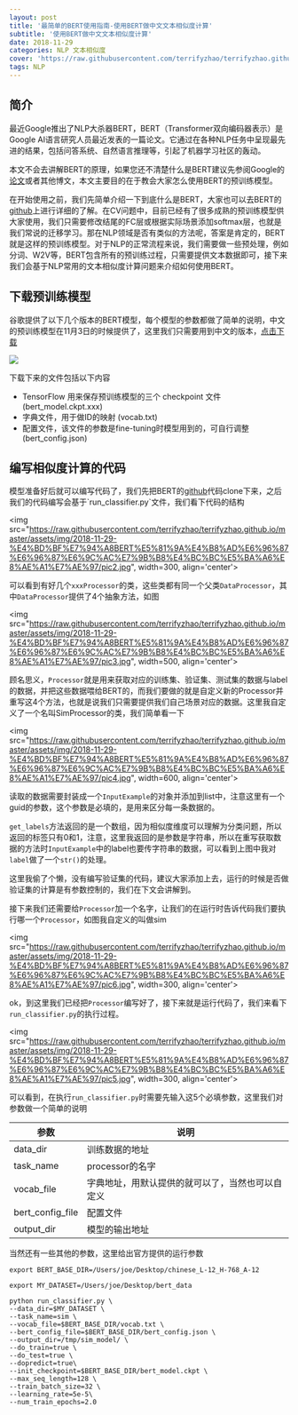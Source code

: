 ```yaml
---
layout: post
title: '最简单的BERT使用指南-使用BERT做中文文本相似度计算'
subtitle: '使用BERT做中文文本相似度计算'
date: 2018-11-29
categories: NLP 文本相似度
cover: 'https://raw.githubusercontent.com/terrifyzhao/terrifyzhao.github.io/master/assets/img/2018-09-17-Rasa%E4%BD%BF%E7%94%A8%E6%8C%87%E5%8D%9701/cover.png'
tags: NLP
---
```


## 简介

最近Google推出了NLP大杀器BERT，BERT（Transformer双向编码器表示）是Google AI语言研究人员最近发表的一篇论文。它通过在各种NLP任务中呈现最先进的结果，包括问答系统、自然语言推理等，引起了机器学习社区的轰动。


本文不会去讲解BERT的原理，如果您还不清楚什么是BERT建议先参阅Google的[论文]('https://arxiv.org/abs/1810.04805')或者其他博文，本文主要目的在于教会大家怎么使用BERT的预训练模型。

在开始使用之前，我们先简单介绍一下到底什么是BERT，大家也可以去BERT的[github]('https://github.com/google-research/bert')上进行详细的了解。在CV问题中，目前已经有了很多成熟的预训练模型供大家使用，我们只需要修改结尾的FC层或根据实际场景添加softmax层，也就是我们常说的迁移学习。那在NLP领域是否有类似的方法呢，答案是肯定的，BERT就是这样的预训练模型。对于NLP的正常流程来说，我们需要做一些预处理，例如分词、W2V等，BERT包含所有的预训练过程，只需要提供文本数据即可，接下来我们会基于NLP常用的文本相似度计算问题来介绍如何使用BERT。

## 下载预训练模型

谷歌提供了以下几个版本的BERT模型，每个模型的参数都做了简单的说明，中文的预训练模型在11月3日的时候提供了，这里我们只需要用到中文的版本，[点击下载]('https://storage.googleapis.com/bert_models/2018_11_03/chinese_L-12_H-768_A-12.zip')

<img src="https://raw.githubusercontent.com/terrifyzhao/terrifyzhao.github.io/master/assets/img/2018-11-29-%E4%BD%BF%E7%94%A8BERT%E5%81%9A%E4%B8%AD%E6%96%87%E6%96%87%E6%9C%AC%E7%9B%B8%E4%BC%BC%E5%BA%A6%E8%AE%A1%E7%AE%97/pic1.jpg">

下载下来的文件包括以下内容

* TensorFlow 用来保存预训练模型的三个 checkpoint 文件(bert_model.ckpt.xxx) 
* 字典文件，用于做ID的映射 (vocab.txt) 
* 配置文件，该文件的参数是fine-tuning时模型用到的，可自行调整 (bert_config.json) 

## 编写相似度计算的代码

模型准备好后就可以编写代码了，我们先把BERT的[github]('https://github.com/google-research/bert')代码clone下来，之后我们的代码编写会基于`run_classifier.py`文件，我们看下代码的结构

<img src="https://raw.githubusercontent.com/terrifyzhao/terrifyzhao.github.io/master/assets/img/2018-11-29-%E4%BD%BF%E7%94%A8BERT%E5%81%9A%E4%B8%AD%E6%96%87%E6%96%87%E6%9C%AC%E7%9B%B8%E4%BC%BC%E5%BA%A6%E8%AE%A1%E7%AE%97/pic2.jpg", width=300, align='center'>

可以看到有好几个`xxxProcessor`的类，这些类都有同一个父类`DataProcessor`，其中`DataProcessor`提供了4个抽象方法，如图

<img src="https://raw.githubusercontent.com/terrifyzhao/terrifyzhao.github.io/master/assets/img/2018-11-29-%E4%BD%BF%E7%94%A8BERT%E5%81%9A%E4%B8%AD%E6%96%87%E6%96%87%E6%9C%AC%E7%9B%B8%E4%BC%BC%E5%BA%A6%E8%AE%A1%E7%AE%97/pic3.jpg", width=500, align='center'>

顾名思义，`Processor`就是用来获取对应的训练集、验证集、测试集的数据与label的数据，并把这些数据喂给BERT的，而我们要做的就是自定义新的Processor并重写这4个方法，也就是说我们只需要提供我们自己场景对应的数据。这里我自定义了一个名叫SimProcessor的类，我们简单看一下

<img src="https://raw.githubusercontent.com/terrifyzhao/terrifyzhao.github.io/master/assets/img/2018-11-29-%E4%BD%BF%E7%94%A8BERT%E5%81%9A%E4%B8%AD%E6%96%87%E6%96%87%E6%9C%AC%E7%9B%B8%E4%BC%BC%E5%BA%A6%E8%AE%A1%E7%AE%97/pic4.jpg", width=600, align='center'>

读取的数据需要封装成一个`InputExample`的对象并添加到list中，注意这里有一个guid的参数，这个参数是必填的，是用来区分每一条数据的。

`get_labels`方法返回的是一个数组，因为相似度维度可以理解为分类问题，所以返回的标签只有0和1，注意，这里我返回的是参数是字符串，所以在重写获取数据的方法时`InputExample`中的label也要传字符串的数据，可以看到上图中我对`label`做了一个`str()`的处理。

这里我偷了个懒，没有编写验证集的代码，建议大家添加上去，运行的时候是否做验证集的计算是有参数控制的，我们在下文会讲解到。

接下来我们还需要给`Processor`加一个名字，让我们的在运行时告诉代码我们要执行哪一个`Processor`，如图我自定义的叫做sim

<img src="https://raw.githubusercontent.com/terrifyzhao/terrifyzhao.github.io/master/assets/img/2018-11-29-%E4%BD%BF%E7%94%A8BERT%E5%81%9A%E4%B8%AD%E6%96%87%E6%96%87%E6%9C%AC%E7%9B%B8%E4%BC%BC%E5%BA%A6%E8%AE%A1%E7%AE%97/pic6.jpg", width=300, align='center'>

ok，到这里我们已经把`Processor`编写好了，接下来就是运行代码了，我们来看下`run_classifier.py`的执行过程。

<img src="https://raw.githubusercontent.com/terrifyzhao/terrifyzhao.github.io/master/assets/img/2018-11-29-%E4%BD%BF%E7%94%A8BERT%E5%81%9A%E4%B8%AD%E6%96%87%E6%96%87%E6%9C%AC%E7%9B%B8%E4%BC%BC%E5%BA%A6%E8%AE%A1%E7%AE%97/pic5.jpg", width=300, align='center'>

可以看到，在执行`run_classifier.py`时需要先输入这5个必填参数，这里我们对参数做一个简单的说明

| 参数 | 说明 |
| ------ | ------ |
|data_dir | 训练数据的地址 |
|task_name | processor的名字 |
|vocab_file | 字典地址，用默认提供的就可以了，当然也可以自定义 |
|bert_config_file | 配置文件 |
|output_dir | 模型的输出地址 |

当然还有一些其他的参数，这里给出官方提供的运行参数

```
export BERT_BASE_DIR=/Users/joe/Desktop/chinese_L-12_H-768_A-12

export MY_DATASET=/Users/joe/Desktop/bert_data 

python run_classifier.py \
--data_dir=$MY_DATASET \
--task_name=sim \
--vocab_file=$BERT_BASE_DIR/vocab.txt \
--bert_config_file=$BERT_BASE_DIR/bert_config.json \
--output_dir=/tmp/sim_model/ \
--do_train=true \
--do_test=true \
--dopredict=true\ 
--init_checkpoint=$BERT_BASE_DIR/bert_model.ckpt \
--max_seq_length=128 \
--train_batch_size=32 \
--learning_rate=5e-5\
--num_train_epochs=2.0 
```

